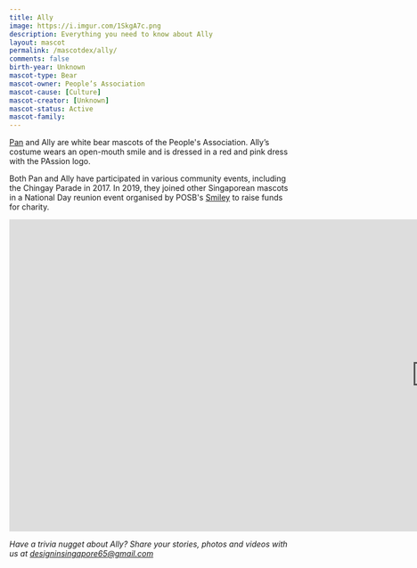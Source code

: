 ```yaml
---
title: Ally
image: https://i.imgur.com/1SkgA7c.png
description: Everything you need to know about Ally
layout: mascot
permalink: /mascotdex/ally/
comments: false
birth-year: Unknown
mascot-type: Bear
mascot-owner: People’s Association
mascot-cause: [Culture]
mascot-creator: [Unknown]
mascot-status: Active
mascot-family: 
---
```


<a href="https://designinsingapore.com/mascotdex/ally" target="_blank">Pan</a> and Ally are white bear mascots of the People's Association. Ally’s costume wears an open-mouth smile and is dressed in a red and pink dress with the PAssion logo. 

Both Pan and Ally have participated in various community events, including the Chingay Parade in 2017. In 2019, they joined other Singaporean mascots in a National Day reunion event organised by POSB's <a href="https://www.designinsingapore.com/mascotdex/smiley/" target="_blank">Smiley</a> to raise funds for charity.

<div class="video-responsive">
  <iframe width="1524" height="560" src="https://www.youtube.com/embed/9oTPr-SFXBU?list=PLg18Dv5iLG6vL8vRkWLJ0OTTognXh6CiA" title="Smiley's National Day #MascotReunion" frameborder="0" allow="accelerometer; autoplay; clipboard-write; encrypted-media; gyroscope; picture-in-picture; web-share" referrerpolicy="strict-origin-when-cross-origin" allowfullscreen></iframe>
</div>

<i>Have a trivia nugget about Ally? Share your stories, photos and videos with us at designinsingapore65@gmail.com</i>

